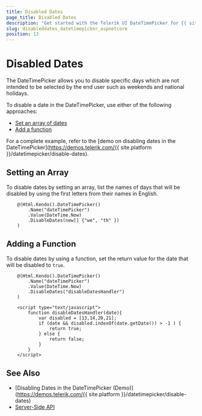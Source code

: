 ```yaml
---
title: Disabled Dates
page_title: Disabled Dates
description: "Get started with the Telerik UI DateTimePicker for {{ site.framework }} and learn how to disable specific dates in the HTML Helper."
slug: disableddates_datetimepicker_aspnetcore
position: 13
---
```


# Disabled Dates

The DateTimePicker allows you to disable specific days which are not intended to be selected by the end user such as weekends and national holidays.

To disable a date in the DateTimePicker, use either of the following approaches:
* [Set an array of dates](#setting-an-array)
* [Add a function](#adding-a-function)

For a complete example, refer to the [demo on disabling dates in the DateTimePicker](https://demos.telerik.com/{{ site.platform }}/datetimepicker/disable-dates).

## Setting an Array

To disable dates by setting an array, list the names of days that will be disabled by using the first letters from their names in English.

```
    @(Html.Kendo().DateTimePicker()
        .Name("dateTimePicker")
        .Value(DateTime.Now)
        .DisableDates(new[] {"we", "th" })
    )
```

## Adding a Function

To disable dates by using a function, set the return value for the date that will be disabled to `true`.

```
    @(Html.Kendo().DateTimePicker()
        .Name("dateTimePicker")
        .Value(DateTime.Now)
        .DisableDates("disableDatesHandler")
    )

    <script type="text/javascript">
        function disableDatesHandler(date){
            var disabled = [13,14,20,21];
            if (date && disabled.indexOf(date.getDate()) > -1 ) {
                return true;
            } else {
                return false;
            }
        }
    </script>
```

## See Also

* [Disabling Dates in the DateTimePicker (Demo)](https://demos.telerik.com/{{ site.platform }}/datetimepicker/disable-dates)
* [Server-Side API](/api/datetimepicker)
